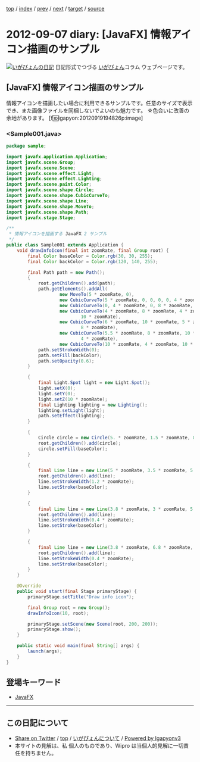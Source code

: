 [top](../index.html) 
 / [index](index.html) 
 / [prev](ig120906.html) 
 / [next](ig120908.html) 
 / [target](http://www.igapyon.jp/igapyon/diary/2012/ig120907.html) 
 / [source](https://github.com/igapyon/diary/blob/master/2012/ig120907.src.md) 

2012-09-07 diary: [JavaFX] 情報アイコン描画のサンプル
=====================================================================================================
[![いがぴょんの日記](http://www.igapyon.jp/igapyon/diary/images/iga200306s.jpg "いがぴょん")](http://www.igapyon.jp/igapyon/diary/memo/memoigapyon.html) 日記形式でつづる [いがぴょん](http://www.igapyon.jp/igapyon/diary/memo/memoigapyon.html)コラム ウェブページです。

## [JavaFX] 情報アイコン描画のサンプル

情報アイコンを描画したい場合に利用できるサンプルです。任意のサイズで表示でき、また画像ファイルを同梱しないでよいのも魅力です。
☆色合いに改善の余地があります。
[f:id:igapyon:20120919194826p:image]

### <Sample001.java>


```java
package sample;

import javafx.application.Application;
import javafx.scene.Group;
import javafx.scene.Scene;
import javafx.scene.effect.Light;
import javafx.scene.effect.Lighting;
import javafx.scene.paint.Color;
import javafx.scene.shape.Circle;
import javafx.scene.shape.CubicCurveTo;
import javafx.scene.shape.Line;
import javafx.scene.shape.MoveTo;
import javafx.scene.shape.Path;
import javafx.stage.Stage;

/**
 * 情報アイコンを描画する JavaFX 2 サンプル
 */
public class Sample001 extends Application {
    void drawInfoIcon(final int zoomRate, final Group root) {
        final Color baseColor = Color.rgb(30, 30, 255);
        final Color backColor = Color.rgb(120, 140, 255);

        final Path path = new Path();
        {
            root.getChildren().add(path);
            path.getElements().addAll(
                    new MoveTo(5 * zoomRate, 0),
                    new CubicCurveTo(5 * zoomRate, 0, 0, 0, 0, 4 * zoomRate),
                    new CubicCurveTo(0, 4 * zoomRate, 0, 8 * zoomRate, 4 * zoomRate, 8 * zoomRate),
                    new CubicCurveTo(4 * zoomRate, 8 * zoomRate, 4 * zoomRate, 10 * zoomRate, 6 * zoomRate,
                            10 * zoomRate),
                    new CubicCurveTo(6 * zoomRate, 10 * zoomRate, 5 * zoomRate, 10 * zoomRate, 5.5 * zoomRate,
                            8 * zoomRate),
                    new CubicCurveTo(5.5 * zoomRate, 8 * zoomRate, 10 * zoomRate, 8.6 * zoomRate, 10 * zoomRate,
                            4 * zoomRate),
                    new CubicCurveTo(10 * zoomRate, 4 * zoomRate, 10 * zoomRate, 0, 4 * zoomRate, 0));
            path.setStrokeWidth(0);
            path.setFill(backColor);
            path.setOpacity(0.6);
        }

        {
            final Light.Spot light = new Light.Spot();
            light.setX(0);
            light.setY(0);
            light.setZ(10 * zoomRate);
            final Lighting lighting = new Lighting();
            lighting.setLight(light);
            path.setEffect(lighting);
        }

        {
            Circle circle = new Circle(5. * zoomRate, 1.5 * zoomRate, 0.7 * zoomRate);
            root.getChildren().add(circle);
            circle.setFill(baseColor);
        }

        {
            final Line line = new Line(5 * zoomRate, 3.5 * zoomRate, 5 * zoomRate, 6 * zoomRate);
            root.getChildren().add(line);
            line.setStrokeWidth(1.2 * zoomRate);
            line.setStroke(baseColor);
        }

        {
            final Line line = new Line(3.8 * zoomRate, 3 * zoomRate, 5.4 * zoomRate, 3 * zoomRate);
            root.getChildren().add(line);
            line.setStrokeWidth(0.4 * zoomRate);
            line.setStroke(baseColor);
        }

        {
            final Line line = new Line(3.8 * zoomRate, 6.8 * zoomRate, 6.2 * zoomRate, 6.8 * zoomRate);
            root.getChildren().add(line);
            line.setStrokeWidth(0.4 * zoomRate);
            line.setStroke(baseColor);
        }
    }

    @Override
    public void start(final Stage primaryStage) {
        primaryStage.setTitle("Draw info icon");

        final Group root = new Group();
        drawInfoIcon(10, root);

        primaryStage.setScene(new Scene(root, 200, 200));
        primaryStage.show();
    }

    public static void main(final String[] args) {
        launch(args);
    }
}
```

## 登場キーワード

* [JavaFX](../keyword/javafx.html)

----------------------------------------------------------------------------------------------------

## この日記について

* [Share on Twitter](https://twitter.com/intent/tweet?hashtags=igapyon%2Cdiary%2C%E3%81%84%E3%81%8C%E3%81%B4%E3%82%87%E3%82%93%2CJavaFX&text=%5BJavaFX%5D+%E6%83%85%E5%A0%B1%E3%82%A2%E3%82%A4%E3%82%B3%E3%83%B3%E6%8F%8F%E7%94%BB%E3%81%AE%E3%82%B5%E3%83%B3%E3%83%97%E3%83%AB&url=http%3A%2F%2Fwww.igapyon.jp%2Figapyon%2Fdiary%2F2012%2Fig120907.html) / [top](../index.html) / [いがぴょんについて](http://www.igapyon.jp/igapyon/diary/memo/memoigapyon.html) / [Powered by Igapyonv3](https://github.com/igapyon/igapyonv3)
* 本サイトの見解は、私 個人のものであり、Wipro は当個人的見解に一切責任を持ちません。 
